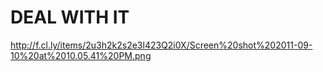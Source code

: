 DEAL WITH IT
============

http://f.cl.ly/items/2u3h2k2s2e3l423Q2i0X/Screen%20shot%202011-09-10%20at%2010.05.41%20PM.png